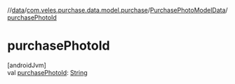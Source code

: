 //[data](../../../index.md)/[com.veles.purchase.data.model.purchase](../index.md)/[PurchasePhotoModelData](index.md)/[purchasePhotoId](purchase-photo-id.md)

# purchasePhotoId

[androidJvm]\
val [purchasePhotoId](purchase-photo-id.md): [String](https://kotlinlang.org/api/latest/jvm/stdlib/kotlin/-string/index.html)
